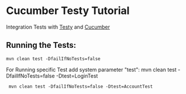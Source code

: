 # Cucumber Testy Tutorial

Integration Tests with [Testy](https://github.com/sdl/Testy) and [Cucumber](https://cucumber.io/)

## Running the Tests:

    mvn clean test -DfailIfNoTests=false
	
For Running specific Test add system parameter "test":
	 mvn clean test -DfailIfNoTests=false -Dtest=LoginTest
	 
	 mvn clean test -DfailIfNoTests=false -Dtest=AccountTest

